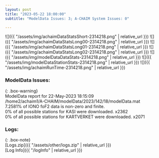 ```yaml
---
layout: post
title: "2023-05-22 18:00:00"
subtitle: "ModelData Issues: 3; A-CHAIM System Issues: 0"

---
```


![]({{ "/assets/img/achaimDataStatsShort-2314218.png" | relative_url }})
![]({{ "/assets/img/achaimDataStatsLong00-2314218.png" | relative_url }})
![]({{ "/assets/img/achaimDataStatsLong01-2314218.png" | relative_url }})
![]({{ "/assets/img/achaimDataStatsLong02-2314218.png" | relative_url }})
![]({{ "/assets/img/modelDataDataStats-2314218.png" | relative_url }})
![]({{ "/assets/img/modelDataStationStats-2314218.png" | relative_url }})
![]({{ "/assets/img/achaimRunTime-2314218.png" | relative_url }})


### ModelData Issues:  
  
{: .box-warning}  
 ModelData report for 22-May-2023 18:15:09   
 /home2/achaim1/A-CHAIM/modelData/2023/142/18/modelData.mat   
 7.2581% of IONO foF2 data is non-zero and finite.   
 0% of all possible stations for KASI were downloaded. x2362   
 0% of all possible stations for KARTVERKET were downloaded. x2071   
  


### Logs:  
  
{: .box-note}  
[Logs.zip]({{ "/assets/other/logs.zip" | relative_url }})  
[Log Info]({{ "/logInfo" | relative_url }})  
